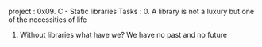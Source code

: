 project : 
0x09. C - Static libraries
Tasks :
0. A library is not a luxury but one of the necessities of life
1. Without libraries what have we? We have no past and no future
